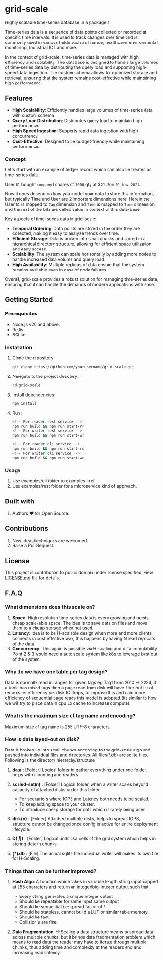 # grid-scale

Highly scalable time-series database in a package!!

Time-series data is a sequence of data points collected or recorded at specific time intervals. It is used to track changes over time and is commonly used in various fields such as finance, healthcare, environmental monitoring, Industrial IOT and more. 

In the context of grid-scale, time-series data is managed with high efficiency and scalability. The database is designed to handle large volumes of time-series data by distributing the query load and supporting high-speed data ingestion. The custom schema allows for optimized storage and retrieval, ensuring that the system remains cost-effective while maintaining high performance.

## Features

- **High Scalability**: Efficiently handles large volumes of time-series data with custom schema.
- **Query Load Distribution**: Distributes query load to maintain high performance.
- **High Speed Ingestion**: Supports rapid data ingestion with high concurrency.
- **Cost-Effective**: Designed to be budget-friendly while maintaining performance.

### Concept
Let's start with an example of ledger record which can also be treated as time-series data.

User `U1` bought `company1` shares of `1000` qty at $`21.5`on `01-Nov-2024`

Now it does depend on how you model your data to store this information, but typically Time and User are 2 important dimensions here.
Herein the User `U1` is mapped to `Tag` dimension and `Time` is mapped to `Time` dimension and the rest of the bits are called value in context of this data-base

Key aspects of time-series data in grid-scale:
- **Temporal Ordering**: Data points are stored in the order they are collected, making it easy to analyze trends over time.
- **Efficient Storage**: Data is broken into small chunks and stored in a hierarchical directory structure, allowing for efficient space utilization and easy access.
- **Scalability**: The system can scale horizontally by adding more nodes to handle increased data volume and query load.
- **High Availability**: Multiple replicas of data ensure that the system remains available even in case of node failures.

Overall, grid-scale provides a robust solution for managing time-series data, ensuring that it can handle the demands of modern applications with ease.

## Getting Started

### Prerequisites

- Node.js v20 and above.
- Redis
- SQLite

### Installation

1. Clone the repository:
    ```sh
    git clone https://github.com/yourusername/grid-scale.git
    ```
2. Navigate to the project directory:
    ```sh
    cd grid-scale
    ```
3. Install dependencies:
    ```sh
    npm install
    ```
4. Run :
    ```sh
    <!-- For reader rest service -->
    npm run build && npm run start-rr 
    <!-- For writer rest service -->
    npm run build && npm run start-wr

    <!-- For reader cli service -->
    npm run build && npm run start-rc
    <!-- For writer cli service -->
    npm run build && npm run start-wc
    ```
### Usage

1. Use examples/cli folder to examples in cli
2. Use examples/rest folder for a microservice kind of approach.

## Built with

1. Authors :heart: for Open Source.

## Contributions

1. New ideas/techniques are welcomed.
2. Raise a Pull Request.

## License

This project is contribution to public domain under license specified, view [LICENSE.md](/LICENSE) file for details.


## F.A.Q

### What dimensions does this scale on?

1. **Space**: High resolution time-series data is every growing and needs cheap scale-able space, The idea is to save data on files and move them to a cheap storage when not used.
2. **Latency**: Idea is to be H-scalable design when more and more clients connects in cost effective way, this happens by having N read replica's of the data.
3. **Concurrency**: This again is possible via H-scaling and data immutability
Point 2 & 3 would need a auto scale system like k8s to leverage best out of the system

### Why do we have one table per tag design?

Data is normally read in ranges for given tags eg Tag1 from 2010 -> 2024, if a table has mixed tags then a page read from disk will have filter out lot of records ie: efficiency per disk IO drops, to improve this and gain more efficiency of sequential page reads this model is adopted.(its similar to how we will try to place data in cpu Lx cache to increase compute).

### What is the maximum size of tag name and encoding?

Maximum size of tag name is 255 UTF-8 characters.

### How is data layed-out on disk?

Data is broken up into small chunks according to the grid-scale algo and pushed into individual files and directories.
All files(*.db) are sqlite files.
Following is the directory hierarchy/structure
1. **data** : [Folder] Logical folder to gather everything under one folder, helps with mounting and readers.
2. **scaled-set(n)** : [Folder] Logical folder, when a writer scales beyond capacity of attached disks under this folder.

    - For scenario's where IOPS and Latency both needs to be scaled.
    - To keep adding space to your cluster.
    - To introduce cheap storage for data which is rarely being used.

3. **disk(n)** : [Folder] Attached multiple disks, helps to spread IOPS, structure cannot be changed once config is active for entire deployment lifecycle.
4. **D(|*|*|)** : [Folder] Logical units aka cells of the grid system which helps in storing data in chunks.
5. **(*).db** : [File] The actual sqlite file individual writer will makes its own file for H-Scaling.


### Things than can be further improved?

1. **Hash Algo**: A function which takes in variable length string input capped at 255 characters and return an integer/big-integer output such that 
    - Every string generates a unique integer output
    - Should be repeatable for same input same output
    - Should be sequential i.e: spread factor of 1.
    - Should be stateless, cannot build a LUT or similar table memory.
    - Should be fast.
    - Collision's are fine.

2. **Data Fragmentation**: H-Scaling a data structure means to spread data across multiple chunks, but it brings data fragmentation problem which means to read data the reader may have to iterate through multiple chunks, thus adding time and complexity at the readers end and increasing read-latency.
